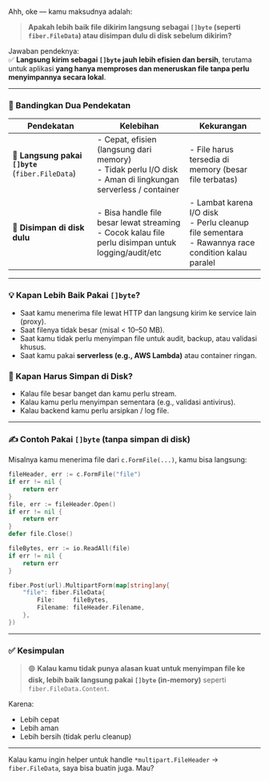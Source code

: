 Ahh, oke — kamu maksudnya adalah:

> **Apakah lebih baik file dikirim langsung sebagai `[]byte` (seperti `fiber.FileData`) atau disimpan dulu di disk sebelum dikirim?**

Jawaban pendeknya:  
✅ **Langsung kirim sebagai `[]byte` jauh lebih efisien dan bersih**, terutama untuk aplikasi **yang hanya memproses dan meneruskan file tanpa perlu menyimpannya secara lokal**.

---

### 📌 Bandingkan Dua Pendekatan

| Pendekatan                                        | Kelebihan                                                                                                            | Kekurangan                                                                                                |
| ------------------------------------------------- | -------------------------------------------------------------------------------------------------------------------- | --------------------------------------------------------------------------------------------------------- |
| 🔹 **Langsung pakai `[]byte`** (`fiber.FileData`) | - Cepat, efisien (langsung dari memory) <br> - Tidak perlu I/O disk <br> - Aman di lingkungan serverless / container | - File harus tersedia di memory (besar file terbatas)                                                     |
| 🔸 **Disimpan di disk dulu**                      | - Bisa handle file besar lewat streaming <br> - Cocok kalau file perlu disimpan untuk logging/audit/etc              | - Lambat karena I/O disk <br> - Perlu cleanup file sementara <br> - Rawannya race condition kalau paralel |

---

### 💡 Kapan Lebih Baik Pakai `[]byte`?

- Saat kamu menerima file lewat HTTP dan langsung kirim ke service lain (proxy).
- Saat filenya tidak besar (misal < 10–50 MB).
- Saat kamu tidak perlu menyimpan file untuk audit, backup, atau validasi khusus.
- Saat kamu pakai **serverless (e.g., AWS Lambda)** atau container ringan.

### 🚫 Kapan Harus Simpan di Disk?

- Kalau file besar banget dan kamu perlu stream.
- Kalau kamu perlu menyimpan sementara (e.g., validasi antivirus).
- Kalau backend kamu perlu arsipkan / log file.

---

### ✍️ Contoh Pakai `[]byte` (tanpa simpan di disk)

Misalnya kamu menerima file dari `c.FormFile(...)`, kamu bisa langsung:

```go
fileHeader, err := c.FormFile("file")
if err != nil {
	return err
}
file, err := fileHeader.Open()
if err != nil {
	return err
}
defer file.Close()

fileBytes, err := io.ReadAll(file)
if err != nil {
	return err
}

fiber.Post(url).MultipartForm(map[string]any{
	"file": fiber.FileData{
		File:     fileBytes,
		Filename: fileHeader.Filename,
	},
})
```

---

### ✅ Kesimpulan

> 🟢 **Kalau kamu tidak punya alasan kuat untuk menyimpan file ke disk, lebih baik langsung pakai `[]byte` (in-memory)** seperti `fiber.FileData.Content`.

Karena:

- Lebih cepat
- Lebih aman
- Lebih bersih (tidak perlu cleanup)

---

Kalau kamu ingin helper untuk handle `*multipart.FileHeader` → `fiber.FileData`, saya bisa buatin juga. Mau?
